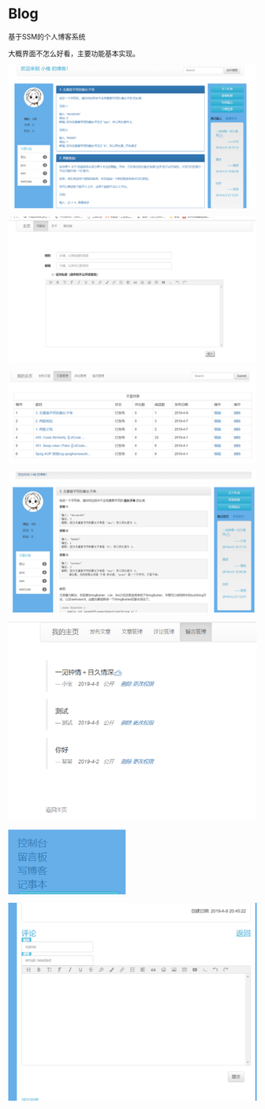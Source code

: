 # Blog
基于SSM的个人博客系统

大概界面不怎么好看，主要功能基本实现。



![images2](https://github.com/DayRain/Blog/blob/master/img/%E4%B8%BB%E9%A1%B5.png)


![images2](https://github.com/DayRain/Blog/blob/master/img/%E5%8F%91%E8%A1%A8%E6%96%87%E7%AB%A0.png)


![images2](https://github.com/DayRain/Blog/blob/master/img/%E6%8E%A7%E5%88%B6%E5%8F%B0.png)


![images2](https://github.com/DayRain/Blog/blob/master/img/%E6%96%87%E7%AB%A0.png)


![images2](https://github.com/DayRain/Blog/blob/master/img/%E7%95%99%E8%A8%80%E7%AE%A1%E7%90%86.png
)

![images2](https://github.com/DayRain/Blog/blob/master/img/%E7%99%BB%E5%BD%95%E5%90%8E%E6%96%B0%E5%A2%9E%E5%8A%9F%E8%83%BD.png)


![images2](https://github.com/DayRain/Blog/blob/master/img/%E8%AF%84%E8%AE%BA.png)

